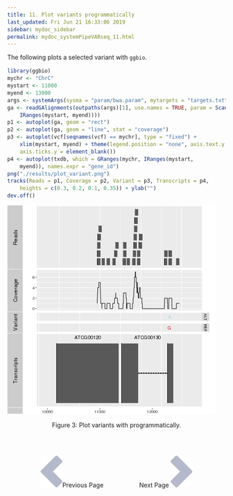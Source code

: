 ```yaml
---
title: 11. Plot variants programmatically 
last_updated: Fri Jun 21 16:33:06 2019
sidebar: mydoc_sidebar
permalink: mydoc_systemPipeVARseq_11.html
---
```


The following plots a selected variant with `ggbio`.


```r
library(ggbio)
mychr <- "ChrC"
mystart <- 11000
myend <- 13000
args <- systemArgs(sysma = "param/bwa.param", mytargets = "targets.txt")
ga <- readGAlignments(outpaths(args)[1], use.names = TRUE, param = ScanBamParam(which = GRanges(mychr, 
    IRanges(mystart, myend))))
p1 <- autoplot(ga, geom = "rect")
p2 <- autoplot(ga, geom = "line", stat = "coverage")
p3 <- autoplot(vcf[seqnames(vcf) == mychr], type = "fixed") + 
    xlim(mystart, myend) + theme(legend.position = "none", axis.text.y = element_blank(), 
    axis.ticks.y = element_blank())
p4 <- autoplot(txdb, which = GRanges(mychr, IRanges(mystart, 
    myend)), names.expr = "gene_id")
png("./results/plot_variant.png")
tracks(Reads = p1, Coverage = p2, Variant = p3, Transcripts = p4, 
    heights = c(0.3, 0.2, 0.1, 0.35)) + ylab("")
dev.off()
```

![](./pages/mydoc/systemPipeVARseq_files/plot_variant.png)
<div align="center">Figure 3: Plot variants with programmatically.</div>

<br><br><center><a href="mydoc_systemPipeVARseq_10.html"><img src="images/left_arrow.png" alt="Previous page."></a>Previous Page &nbsp; &nbsp; &nbsp; &nbsp; &nbsp; &nbsp; &nbsp; &nbsp; &nbsp; &nbsp; Next Page
<a href="mydoc_systemPipeVARseq_12.html"><img src="images/right_arrow.png" alt="Next page."></a></center>
